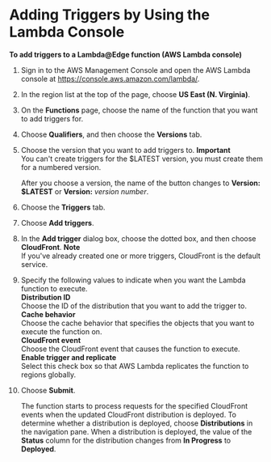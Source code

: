 # Adding Triggers by Using the Lambda Console<a name="lambda-edge-add-triggers-lam-console"></a><a name="lambda-edge-add-triggers-procedure"></a>

**To add triggers to a Lambda@Edge function \(AWS Lambda console\)**

1. Sign in to the AWS Management Console and open the AWS Lambda console at [https://console\.aws\.amazon\.com/lambda/](https://console.aws.amazon.com/lambda/)\.

1. In the region list at the top of the page, choose **US East \(N\. Virginia\)**\.

1. On the **Functions** page, choose the name of the function that you want to add triggers for\.

1. Choose **Qualifiers**, and then choose the **Versions** tab\.

1. Choose the version that you want to add triggers to\.
**Important**  
You can't create triggers for the $LATEST version, you must create them for a numbered version\.

   After you choose a version, the name of the button changes to **Version: $LATEST** or **Version:** *version number*\.

1. Choose the **Triggers** tab\.

1. Choose **Add triggers**\.

1. In the **Add trigger** dialog box, choose the dotted box, and then choose **CloudFront**\.
**Note**  
If you've already created one or more triggers, CloudFront is the default service\.

1. Specify the following values to indicate when you want the Lambda function to execute\.  
**Distribution ID**  
Choose the ID of the distribution that you want to add the trigger to\.  
**Cache behavior**  
Choose the cache behavior that specifies the objects that you want to execute the function on\.  
**CloudFront event**  
Choose the CloudFront event that causes the function to execute\.  
**Enable trigger and replicate**  
Select this check box so that AWS Lambda replicates the function to regions globally\. 

1. Choose **Submit**\.

   The function starts to process requests for the specified CloudFront events when the updated CloudFront distribution is deployed\. To determine whether a distribution is deployed, choose **Distributions** in the navigation pane\. When a distribution is deployed, the value of the **Status** column for the distribution changes from **In Progress** to **Deployed**\.